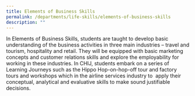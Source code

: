 ```yaml
---
title: Elements of Business Skills
permalink: /departments/life-skills/elements-of-business-skills
description: ""
---
```

In Elements of Business Skills, students are taught to develop basic understanding of the business activities in three main industries – travel and tourism, hospitality and retail. They will be equipped with basic marketing concepts and customer relations skills and explore the employability for working in these industries. In CHIJ, students embark on a series of Learning Journeys such as the Hippo Hop-on-hop-off tour and factory tours and workshops which in the airline services industry to  apply their conceptual, analytical and evaluative skills to make sound justifiable decisions.